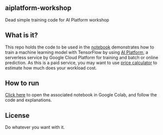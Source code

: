 ## aiplatform-workshop
Dead simple training code for AI Platform workshop


## What is it?
This repo holds the code to be used in the [notebook]() demonstrates how to train a machine learning model with TensorFlow by using [AI Platform](https://cloud.google.com/ai-platform/), a serverless service by Google Cloud Platform for training and batch or online prediction. As this is a paid service, you may want to use [price calculator](https://cloud.google.com/products/calculator/) to estimate how much does your workload cost.
## How to run
[Click here]() to open the associated notebook in Google Colab, and follow the code and explanations.

## License
Do whatever you want with it.
